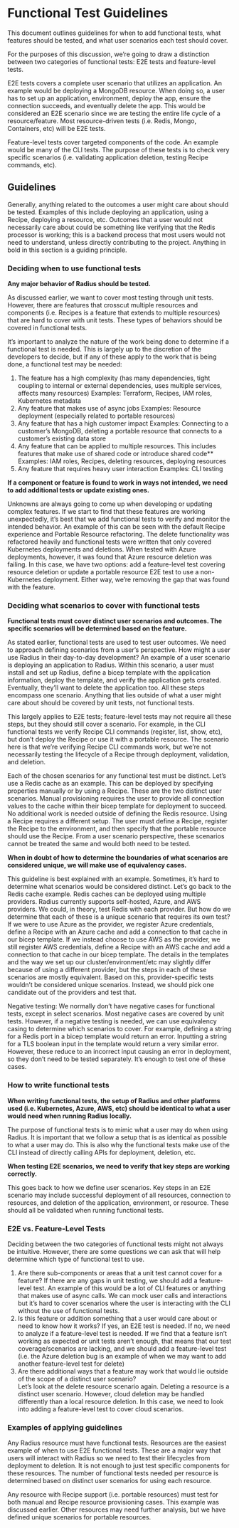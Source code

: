 # Functional Test Guidelines

This document outlines guidelines for when to add functional tests, what features should be tested, and what user scenarios each test should cover. 

For the purposes of this discussion, we’re going to draw a distinction between two categories of functional tests: E2E tests and feature-level tests.  

E2E tests covers a complete user scenario that utilizes an application. An example would be deploying a MongoDB resource. When doing so, a user has to set up an application, environment, deploy the app, ensure the connection succeeds, and eventually delete the app. This would be considered an E2E scenario since we are testing the entire life cycle of a resource/feature. Most resource-driven tests (i.e. Redis, Mongo, Containers, etc) will be E2E tests.  

Feature-level tests cover targeted components of the code. An example would be many of the CLI tests. The purpose of these tests is to check very specific scenarios (i.e. validating application deletion, testing Recipe commands, etc).  

## Guidelines

Generally, anything related to the outcomes a user might care about should be tested. Examples of this include deploying an application, using a Recipe, deploying a resource, etc. Outcomes that a user would not necessarily care about could be something like verifying that the Redis processor is working; this is a backend process that most users would not need to understand, unless directly contributing to the project. Anything in bold in this section is a guiding principle.  

### Deciding when to use functional tests 

**Any major behavior of Radius should be tested.**  

As discussed earlier, we want to cover most testing through unit tests. However, there are features that crosscut multiple resources and components (i.e. Recipes is a feature that extends to multiple resources) that are hard to cover with unit tests. These types of behaviors should be covered in functional tests.  

It’s important to analyze the nature of the work being done to determine if a functional test is needed. This is largely up to the discretion of the developers to decide, but if any of these apply to the work that is being done, a functional test may be needed: 

1. The feature has a high complexity (has many dependencies, tight coupling to internal or external dependencies, uses multiple services, affects many resources) 
Examples: Terraform, Recipes, IAM roles, Kubernetes metadata 
2. Any feature that makes use of async jobs
Examples: Resource deployment (especially related to portable resources) 
3. Any feature that has a high customer impact
Examples: Connecting to a customer’s MongoDB, deleting a portable resource that connects to a customer’s existing data store  
4. Any feature that can be applied to multiple resources. This includes features that make use of shared code or introduce shared code**  
Examples: IAM roles, Recipes, deleting resources, deploying resources  
5. Any feature that requires heavy user interaction 
Examples: CLI testing 

**If a component or feature is found to work in ways not intended, we need to add additional tests or update existing ones.**  

Unknowns are always going to come up when developing or updating complex features. If we start to find that these features are working unexpectedly, it’s best that we add functional tests to verify and monitor the intended behavior. An example of this can be seen with the default Recipe experience and Portable Resource refactoring. The delete functionality was refactored heavily and functional tests were written that only covered Kubernetes deployments and deletions. When tested with Azure deployments, however, it was found that Azure resource deletion was failing. In this case, we have two options: add a feature-level test covering resource deletion or update a portable resource E2E test to use a non-Kubernetes deployment. Either way, we’re removing the gap that was found with the feature.  

### Deciding what scenarios to cover with functional tests 

**Functional tests must cover distinct user scenarios and outcomes. The specific scenarios will be determined based on the feature.**  

As stated earlier, functional tests are used to test user outcomes. We need to approach defining scenarios from a user’s perspective. How might a user use Radius in their day-to-day development? An example of a user scenario is deploying an application to Radius. Within this scenario, a user must install and set up Radius, define a bicep template with the application information, deploy the template, and verify the application gets created. Eventually, they’ll want to delete the application too. All these steps encompass one scenario. Anything that lies outside of what a user might care about should be covered by unit tests, not functional tests.  

This largely applies to E2E tests; feature-level tests may not require all these steps, but they should still cover a scenario. For example, in the CLI functional tests we verify Recipe CLI commands (register, list, show, etc), but don’t deploy the Recipe or use it with a portable resource. The scenario here is that we’re verifying Recipe CLI commands work, but we’re not necessarily testing the lifecycle of a Recipe through deployment, validation, and deletion.   

Each of the chosen scenarios for any functional test must be distinct. Let’s use a Redis cache as an example. This can be deployed by specifying properties manually or by using a Recipe. These are the two distinct user scenarios. Manual provisioning requires the user to provide all connection values to the cache within their bicep template for deployment to succeed. No additional work is needed outside of defining the Redis resource. Using a Recipe requires a different setup. The user must define a Recipe, register the Recipe to the environment, and then specify that the portable resource should use the Recipe. From a user scenario perspective, these scenarios cannot be treated the same and would both need to be tested.  

**When in doubt of how to determine the boundaries of what scenarios are considered unique, we will make use of equivalency cases.**  

This guideline is best explained with an example. Sometimes, it’s hard to determine what scenarios would be considered distinct. Let’s go back to the Redis cache example. Redis caches can be deployed using multiple providers. Radius currently supports self-hosted, Azure, and AWS providers. We could, in theory, test Redis with each provider. But how do we determine that each of these is a unique scenario that requires its own test? If we were to use Azure as the provider, we register Azure credentials, define a Recipe with an Azure cache and add a connection to that cache in our bicep template. If we instead choose to use AWS as the provider, we still register AWS credentials, define a Recipe with an AWS cache and add a connection to that cache in our bicep template. The details in the templates and the way we set up our cluster/environment/etc may slightly differ because of using a different provider, but the steps in each of these scenarios are mostly equivalent. Based on this, provider-specific tests wouldn’t be considered unique scenarios. Instead, we should pick one candidate out of the providers and test that.  

Negative testing: We normally don’t have negative cases for functional tests, except in select scenarios. Most negative cases are covered by unit tests. However, if a negative testing is needed, we can use equivalency casing to determine which scenarios to cover. For example, defining a string for a Redis port in a bicep template would return an error. Inputting a string for a TLS boolean input in the template would return a very similar error. However, these reduce to an incorrect input causing an error in deployment, so they don’t need to be tested separately. It’s enough to test one of these cases.  

### How to write functional tests 

**When writing functional tests, the setup of Radius and other platforms used (i.e. Kubernetes, Azure, AWS, etc) should be identical to what a user would need when running Radius locally.**   

The purpose of functional tests is to mimic what a user may do when using Radius. It is important that we follow a setup that is as identical as possible to what a user may do. This is also why the functional tests make use of the CLI instead of directly calling APIs for deployment, deletion, etc.  

**When testing E2E scenarios, we need to verify that key steps are working correctly.**  

This goes back to how we define user scenarios. Key steps in an E2E scenario may include successful deployment of all resources, connection to resources, and deletion of the application, environment, or resource. These should all be validated when running functional tests.  

### E2E vs. Feature-Level Tests 

Deciding between the two categories of functional tests might not always be intuitive. However, there are some questions we can ask that will help determine which type of functional test to use. 

1. Are there sub-components or areas that a unit test cannot cover for a feature? 
If there are any gaps in unit testing, we should add a feature-level test. An example of this would be a lot of CLI features or anything that makes use of async calls. We can mock user calls and interactions but it’s hard to cover scenarios where the user is interacting with the CLI without the use of functional tests.  
2. Is this feature or addition something that a user would care about or need to know how it works? 
If yes, an E2E test is needed. If no, we need to analyze if a feature-level test is needed. If we find that a feature isn’t working as expected or unit tests aren’t enough, that means that our test coverage/scenarios are lacking, and we should add a feature-level test (i.e. the Azure deletion bug is an example of when we may want to add another feature-level test for delete) 
3. Are there additional ways that a feature may work that would lie outside of the scope of a distinct user scenario?  
Let’s look at the delete resource scenario again. Deleting a resource is a distinct user scenario. However, cloud deletion may be handled differently than a local resource deletion. In this case, we need to look into adding a feature-level test to cover cloud scenarios. 

### Examples of applying guidelines  

Any Radius resource must have functional tests. Resources are the easiest example of when to use E2E functional tests. These are a major way that users will interact with Radius so we need to test their lifecycles from deployment to deletion. It is not enough to just test specific components for these resources. The number of functional tests needed per resource is determined based on distinct user scenarios for using each resource.  

Any resource with Recipe support (i.e. portable resources) must test for both manual and Recipe resource provisioning cases. This example was discussed earlier. Other resources may need further analysis, but we have defined unique scenarios for portable resources.  